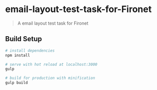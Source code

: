 # email-layout-test-task-for-Fironet

> A email layout test task for Fironet

## Build Setup

``` bash
# install dependencies
npm install

# serve with hot reload at localhost:3000
gulp

# build for production with minification
gulp build


